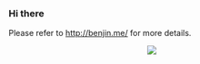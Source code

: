 ### Hi there 

Please refer to http://benjin.me/ for more details.

<p align="center"> <img src="https://github-readme-stats.vercel.app/api?username=poodarchu&show_icons=true&include_all_commits=true&count_private=true"/> </p> 


<!--
**poodarchu/poodarchu** is a ✨ _special_ ✨ repository because its `README.md` (this file) appears on your GitHub profile.

Here are some ideas to get you started:

- 🔭 I’m currently working on ...
- 🌱 I’m currently learning ...
- 👯 I’m looking to collaborate on ...
- 🤔 I’m looking for help with ...
- 💬 Ask me about ...
- 📫 How to reach me: ...
- 😄 Pronouns: ...
- ⚡ Fun fact: ...
-->
